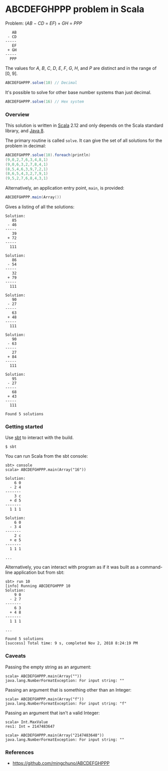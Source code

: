 ABCDEFGHPPP problem in Scala
============================

Problem: (_AB_ − _CD_ = _EF_) + _GH_ = _PPP_

       AB
     - CD
    -----
       EF
     + GH
    -----
      PPP

The values for _A_, _B_, _C_, _D_, _E_, _F_, _G_, _H_, and _P_
are distinct and in the range of [0, 9].

```scala
ABCDEFGHPPP.solve(10) // Decimal
```

It's possible to solve for other base number systems than just
decimal.

```scala
ABCDEFGHPPP.solve(16) // Hex system
```

### Overview

This solution is written in [Scala] 2.12 and only depends on the Scala
standard library, and [Java 8].

The primary routine is called `solve`.  It can give the set of all
solutions for the problem in decimal:

```scala
ABCDEFGHPPP.solve(10).foreach(println)
(9,0,2,7,6,3,4,8,1)
(9,0,6,3,2,7,8,4,1)
(8,5,4,6,3,9,7,2,1)
(8,6,5,4,3,2,7,9,1)
(9,5,2,7,6,8,4,3,1)
```

Alternatively, an application entry point, `main`, is provided:

```scala
ABCDEFGHPPP.main(Array())
```

Gives a listing of all the solutions:

```
Solution:
   85
 - 46
-----
   39
 + 72
-----
  111

Solution:
   86
 - 54
-----
   32
 + 79
-----
  111

Solution:
   90
 - 27
-----
   63
 + 48
-----
  111

Solution:
   90
 - 63
-----
   27
 + 84
-----
  111

Solution:
   95
 - 27
-----
   68
 + 43
-----
  111

Found 5 solutions
```

### Getting started

Use [sbt](http://www.scala-sbt.org/) to interact with the build.

```
$ sbt
```

You can run Scala from the sbt console:

```
sbt> console
scala> ABCDEFGHPPP.main(Array("16"))
```

```
Solution:
    6 0
  - 2 4
-------
    3 c
  + d 5
-------
  1 1 1

Solution:
    6 0
  - 3 4
-------
    2 c
  + e 5
-------
  1 1 1

...
```

Alternatively, you can interact with program as if it was built as a
command-line application but from sbt:

```
sbt> run 10
[info] Running ABCDEFGHPPP 10
Solution:
    9 0
  - 2 7
-------
    6 3
  + 4 8
-------
  1 1 1

...

Found 5 solutions
[success] Total time: 9 s, completed Nov 2, 2018 8:24:19 PM
```

### Caveats

Passing the empty string as an argument:

```
scala> ABCDEFGHPPP.main(Array(""))
java.lang.NumberFormatException: For input string: ""
```

Passing an argument that is something other than an Integer:

```
scala> ABCDEFGHPPP.main(Array("f"))
java.lang.NumberFormatException: For input string: "f"
```

Passing an argument that isn't a valid Integer:

```
scala> Int.MaxValue
res1: Int = 2147483647

scala> ABCDEFGHPPP.main(Array("2147483648"))
java.lang.NumberFormatException: For input string: ""
```

### References

- https://github.com/mingchuno/ABCDEFGHPPP

[Java 8]: http://docs.oracle.com/javase/8/docs/api/
[sbt]: http://scala-sbt.org
[Scala]: http://scala-lang.org
